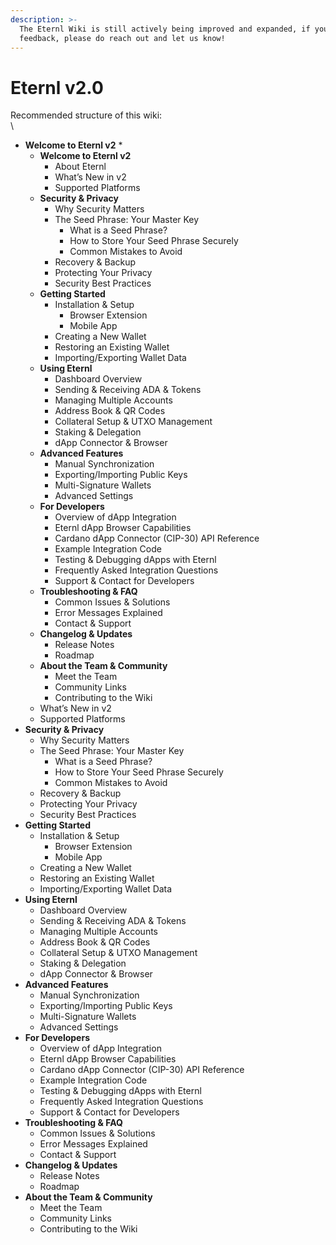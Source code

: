 ```yaml
---
description: >-
  The Eternl Wiki is still actively being improved and expanded, if you have any
  feedback, please do reach out and let us know!
---
```


# Eternl v2.0

Recommended structure of this wiki:\
\


* **Welcome to Eternl v2**
  *
    * **Welcome to Eternl v2**
      * About Eternl
      * What’s New in v2
      * Supported Platforms
    * **Security & Privacy**
      * Why Security Matters
      * The Seed Phrase: Your Master Key
        * What is a Seed Phrase?
        * How to Store Your Seed Phrase Securely
        * Common Mistakes to Avoid
      * Recovery & Backup
      * Protecting Your Privacy
      * Security Best Practices
    * **Getting Started**
      * Installation & Setup
        * Browser Extension
        * Mobile App
      * Creating a New Wallet
      * Restoring an Existing Wallet
      * Importing/Exporting Wallet Data
    * **Using Eternl**
      * Dashboard Overview
      * Sending & Receiving ADA & Tokens
      * Managing Multiple Accounts
      * Address Book & QR Codes
      * Collateral Setup & UTXO Management
      * Staking & Delegation
      * dApp Connector & Browser
    * **Advanced Features**
      * Manual Synchronization
      * Exporting/Importing Public Keys
      * Multi-Signature Wallets
      * Advanced Settings
    * **For Developers**
      * Overview of dApp Integration
      * Eternl dApp Browser Capabilities
      * Cardano dApp Connector (CIP-30) API Reference
      * Example Integration Code
      * Testing & Debugging dApps with Eternl
      * Frequently Asked Integration Questions
      * Support & Contact for Developers
    * **Troubleshooting & FAQ**
      * Common Issues & Solutions
      * Error Messages Explained
      * Contact & Support
    * **Changelog & Updates**
      * Release Notes
      * Roadmap
    * **About the Team & Community**
      * Meet the Team
      * Community Links
      * Contributing to the Wiki
  * What’s New in v2
  * Supported Platforms
* **Security & Privacy**
  * Why Security Matters
  * The Seed Phrase: Your Master Key
    * What is a Seed Phrase?
    * How to Store Your Seed Phrase Securely
    * Common Mistakes to Avoid
  * Recovery & Backup
  * Protecting Your Privacy
  * Security Best Practices
* **Getting Started**
  * Installation & Setup
    * Browser Extension
    * Mobile App
  * Creating a New Wallet
  * Restoring an Existing Wallet
  * Importing/Exporting Wallet Data
* **Using Eternl**
  * Dashboard Overview
  * Sending & Receiving ADA & Tokens
  * Managing Multiple Accounts
  * Address Book & QR Codes
  * Collateral Setup & UTXO Management
  * Staking & Delegation
  * dApp Connector & Browser
* **Advanced Features**
  * Manual Synchronization
  * Exporting/Importing Public Keys
  * Multi-Signature Wallets
  * Advanced Settings
* **For Developers**
  * Overview of dApp Integration
  * Eternl dApp Browser Capabilities
  * Cardano dApp Connector (CIP-30) API Reference
  * Example Integration Code
  * Testing & Debugging dApps with Eternl
  * Frequently Asked Integration Questions
  * Support & Contact for Developers
* **Troubleshooting & FAQ**
  * Common Issues & Solutions
  * Error Messages Explained
  * Contact & Support
* **Changelog & Updates**
  * Release Notes
  * Roadmap
* **About the Team & Community**
  * Meet the Team
  * Community Links
  * Contributing to the Wiki
